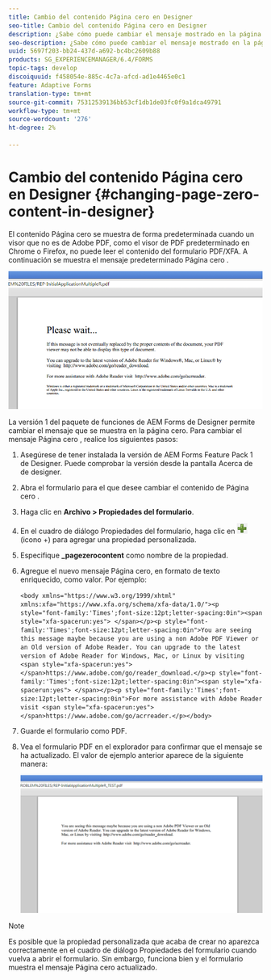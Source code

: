 ```yaml
---
title: Cambio del contenido Página cero en Designer
seo-title: Cambio del contenido Página cero en Designer
description: ¿Sabe cómo puede cambiar el mensaje mostrado en la página cero de un PDF XFA al verlo en un visor que no es de Adobe PDF?
seo-description: ¿Sabe cómo puede cambiar el mensaje mostrado en la página cero de un PDF XFA al verlo en un visor que no es de Adobe PDF?
uuid: 5697f203-bb24-437d-a692-bc4bc2609b88
products: SG_EXPERIENCEMANAGER/6.4/FORMS
topic-tags: develop
discoiquuid: f458054e-885c-4c7a-afcd-ad1e4465e0c1
feature: Adaptive Forms
translation-type: tm+mt
source-git-commit: 75312539136bb53cf1db1de03fc0f9a1dca49791
workflow-type: tm+mt
source-wordcount: '276'
ht-degree: 2%

---
```



# Cambio del contenido Página cero en Designer {#changing-page-zero-content-in-designer}

El contenido Página cero se muestra de forma predeterminada cuando un visor que no es de Adobe PDF, como el visor de PDF predeterminado en Chrome o Firefox, no puede leer el contenido del formulario PDF/XFA. A continuación se muestra el mensaje predeterminado Página cero .

![defaultpage0message](assets/defaultpage0message.png)

La versión 1 del paquete de funciones de AEM Forms de Designer permite cambiar el mensaje que se muestra en la página cero. Para cambiar el mensaje Página cero , realice los siguientes pasos:

1. Asegúrese de tener instalada la versión de AEM Forms Feature Pack 1 de Designer. Puede comprobar la versión desde la pantalla Acerca de de designer.

1. Abra el formulario para el que desee cambiar el contenido de Página cero .

1. Haga clic en **Archivo > Propiedades del formulario**.

1. En el cuadro de diálogo Propiedades del formulario, haga clic en ![plus](assets/plus.png) (icono +) para agregar una propiedad personalizada.

1. Especifique **_pagezerocontent** como nombre de la propiedad.
1. Agregue el nuevo mensaje Página cero, en formato de texto enriquecido, como valor. Por ejemplo:

   `<body xmlns="https://www.w3.org/1999/xhtml" xmlns:xfa="https://www.xfa.org/schema/xfa-data/1.0/"><p style="font-family:'Times';font-size:12pt;letter-spacing:0in"><span style="xfa-spacerun:yes"> </span></p><p style="font-family:'Times';font-size:12pt;letter-spacing:0in">You are seeing this message maybe because you are using a non Adobe PDF Viewer or an Old version of Adobe Reader. You can upgrade to the latest version of Adobe Reader for Windows, Mac, or Linux by visiting <span style="xfa-spacerun:yes"> </span>https://www.adobe.com/go/reader_download.</p><p style="font-family:'Times';font-size:12pt;letter-spacing:0in"><span style="xfa-spacerun:yes"> </span></p><p style="font-family:'Times';font-size:12pt;letter-spacing:0in">For more assistance with Adobe Reader visit <span style="xfa-spacerun:yes"> </span>https://www.adobe.com/go/acrreader.</p></body>`

1. Guarde el formulario como PDF.

1. Vea el formulario PDF en el explorador para confirmar que el mensaje se ha actualizado. El valor de ejemplo anterior aparece de la siguiente manera:

   ![change.message](assets/changedmessage.png)

>[!NOTE]
>
>Es posible que la propiedad personalizada que acaba de crear no aparezca correctamente en el cuadro de diálogo Propiedades del formulario cuando vuelva a abrir el formulario. Sin embargo, funciona bien y el formulario muestra el mensaje Página cero actualizado.

